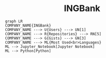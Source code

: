 <h1 align="center">INGBank</h1>

```mermaid
graph LR
COMPANY_NAME{INGBank}
COMPANY_NAME ---> U{Users} ---> UN[1]
COMPANY_NAME ---> R{Repositories} ---> RN[5]
COMPANY_NAME ---> G{Gists} ---> GN[3]
COMPANY_NAME ---> ML{Most Used<br>Languages}
ML --> Jupyter_Notebook[Jupyter Notebook]
ML --> Python[Python]
```
